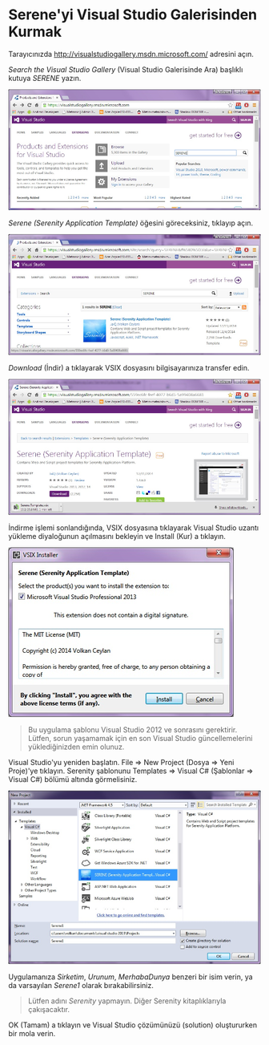 # Serene'yi Visual Studio Galerisinden Kurmak

Tarayıcınızda http://visualstudiogallery.msdn.microsoft.com/ adresini açın.

*Search the Visual Studio Gallery* (Visual Studio Galerisinde Ara) başlıklı kutuya *SERENE* yazın.

![Visual Studio Gallery](img/visual_studio_gallery.jpg)


*Serene (Serenity Application Template)* öğesini göreceksiniz, tıklayıp açın.

![Visual Studio Arama Sonucu](img/visual_studio_gallery_search_result.jpg)


*Download* (İndir) a tıklayarak VSIX dosyasını bilgisayarınıza transfer edin.

![Visual Studio Galerisi İndirme](img/visual_studio_gallery_download.jpg)


İndirme işlemi sonlandığında, VSIX dosyasına tıklayarak Visual Studio uzantı yükleme diyaloğunun açılmasını bekleyin ve Install (Kur) a tıklayın.

![VSIX Kurulumu](img/vsix_installation.jpg)

> Bu uygulama şablonu Visual Studio 2012 ve sonrasını gerektirir. Lütfen, sorun yaşamamak için en son Visual Studio güncellemelerini yüklediğinizden emin olunuz.

Visual Studio'yu yeniden başlatın. File => New Project (Dosya => Yeni Proje)'ye tıklayın. Serenity şablonunu Templates => Visual C# (Şablonlar => Visual C#) bölümü altında görmelisiniz.

![VSIX Yeni Proje](img/vsix_new_project.jpg)

Uygulamanıza *Sirketim*, *Urunum*, *MerhabaDunya* benzeri bir isim verin, ya da varsayılan *Serene1* olarak bırakabilirsiniz.

> Lütfen adını *Serenity* yapmayın. Diğer Serenity kitaplıklarıyla çakışacaktır.

OK (Tamam) a tıklayın ve Visual Studio çözümünüzü (solution) oluştururken bir mola verin.

